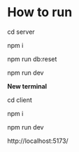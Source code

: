 
# How to run

cd server

npm i

npm run db:reset

npm run dev

**New terminal**

cd client

npm i

npm run dev

http://localhost:5173/


